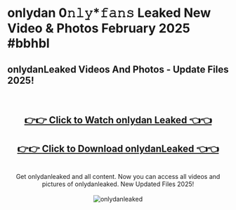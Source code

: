# onlydan 0𝚗𝚕𝚢*𝚏𝚊𝚗𝚜 Leaked New Video & Photos February 2025 #bbhbl

<h2>onlydanLeaked Videos And Photos - Update Files 2025!</h2>
<br>
<div align="center">
<h2><a href="https://mediaupload.pro?title=onlydan&ref=11F" rel="nofollow">👉👉 Click to Watch onlydan Leaked 👈👈</a></h2>
<h2><a href="https://mediaupload.pro?title=onlydan&ref=11F" rel="nofollow">👉👉 Click to Download onlydanLeaked 👈👈</a></h2>
<br>
Get onlydanleaked and all content. Now you can access all videos and pictures of onlydanleaked. New Updated Files 2025!
<br>
<br>
<a href="https://mediaupload.pro?title=onlydan&ref=11F" rel="nofollow" data-target="animated-image.originalLink"><img src="https://i.ibb.co/Gkj2r4b/banner.png" alt="onlydanleaked" style="max-width: 100%; display: inline-block;" data-target="animated-image.originalImage"></a>
</div>
<br>

